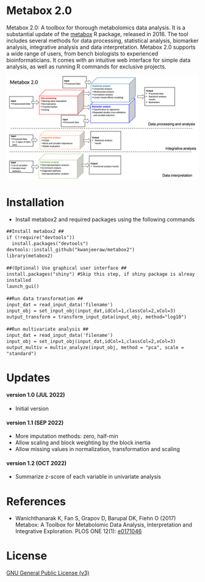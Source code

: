 # Metabox 2.0
Metabox 2.0: A toolbox for thorough metabolomics data analysis. It is a substantial update of the [metabox](https://github.com/kwanjeeraw/metabox) R package, released in 2016. The tool includes several methods for data processing, statistical analysis, biomarker analysis, integrative analysis and data interpretation. Metabox 2.0 supports a wide range of users, from bench biologists to experienced bioinformaticians. It comes with an intuitive web interface for simple data analysis, as well as running R commands for exclusive projects.

![demo](metabox2_img.png)

Installation
============
* Install metabox2 and required packages using the following commands
```
##Install metabox2 ##
if (!require("devtools"))
  install.packages("devtools")
devtools::install_github("kwanjeeraw/metabox2")
library(metabox2)

##(Optional) Use graphical user interface ##
install.packages("shiny") #Skip this step, if shiny package is alreay installed
launch_gui()

##Run data transformation ##
input_dat = read_input_data('filename')
input_obj = set_input_obj(input_dat,idCol=1,classCol=2,xCol=3)
output_transform = transform_input_data(input_obj, method="log10")

##Run multivariate analysis ##
input_dat = read_input_data('filename')
input_obj = set_input_obj(input_dat,idCol=1,classCol=2,xCol=3)
output_multiv = multiv_analyze(input_obj, method = "pca", scale = "standard")
```

Updates
=========
#### version 1.0 (JUL 2022)
* Initial version
#### version 1.1 (SEP 2022)
* More imputation methods: zero, half-min
* Allow scaling and block weighting by the block inertia
* Allow missing values in normalization, transformation and scaling
#### version 1.2 (OCT 2022)
* Summarize z-score of each variable in univariate analysis

References
=========
- Wanichthanarak K, Fan S, Grapov D, Barupal DK, Fiehn O (2017) Metabox: A Toolbox for Metabolomic Data Analysis, Interpretation and Integrative Exploration. PLOS ONE 12(1): [e0171046](https://doi.org/10.1371/journal.pone.0171046)

License
=========
[GNU General Public License (v3)](https://github.com/kwanjeeraw/metabox2/blob/master/LICENSE)
